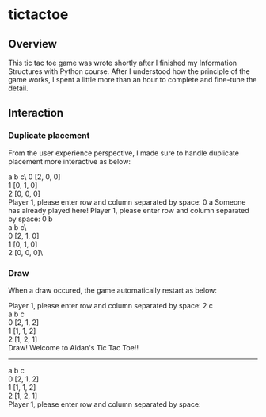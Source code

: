 # tictactoe

## Overview
This tic tac toe game was wrote shortly after I finished my Information Structures with Python course. After I understood how the principle of the game works, I spent a little more than an hour to complete and fine-tune the detail.

## Interaction

### Duplicate placement
From the user experience perspective, I made sure to handle duplicate placement more interactive as below:
  
  a  b  c\ 
0 [2, 0, 0]\
1 [0, 1, 0]\
2 [0, 0, 0]\
Player 1, please enter row and column separated by space: 0 a
Someone has already played here!
Player 1, please enter row and column separated by space: 0 b\
   a  b  c\  
0 [2, 1, 0]\
1 [0, 1, 0]\
2 [0, 0, 0]\

### Draw
When a draw occured, the game automatically restart as below:

Player 1, please enter row and column separated by space: 2 c\
   a  b  c\
0 [2, 1, 2]\
1 [1, 1, 2]\
2 [1, 2, 1]\
Draw!
Welcome to Aidan's Tic Tac Toe!!

---

   a  b  c\
0 [2, 1, 2]\
1 [1, 1, 2]\
2 [1, 2, 1]\
Player 1, please enter row and column separated by space:
